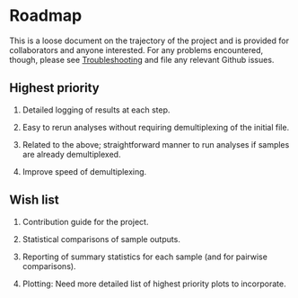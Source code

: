 # Roadmap

This is a loose document on the trajectory of the project and is provided for collaborators and anyone interested. For any problems encountered, though, please see [Troubleshooting](troubleshooting.md) and file any relevant Github issues.

## Highest priority

1. Detailed logging of results at each step.

1. Easy to rerun analyses without requiring demultiplexing of the initial file.

1. Related to the above; straightforward manner to run analyses if samples are already demultiplexed.

1. Improve speed of demultiplexing.

## Wish list

1. Contribution guide for the project.

1. Statistical comparisons of sample outputs.

1. Reporting of summary statistics for each sample (and for pairwise comparisons).

1. Plotting: Need more detailed list of highest priority plots to incorporate.
